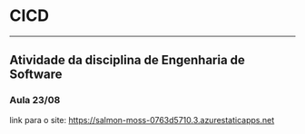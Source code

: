 # CICD
---
## Atividade da disciplina de Engenharia de Software
### Aula 23/08

 link para o site: https://salmon-moss-0763d5710.3.azurestaticapps.net
